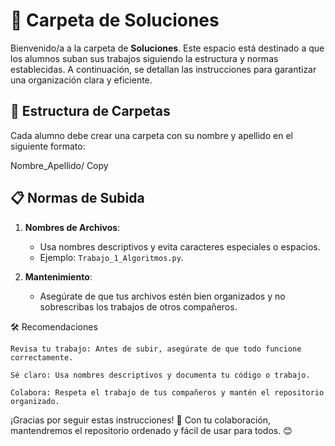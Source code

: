 # 📂 Carpeta de Soluciones

Bienvenido/a a la carpeta de **Soluciones**. Este espacio está destinado a que los alumnos suban sus trabajos siguiendo la estructura y normas establecidas. A continuación, se detallan las instrucciones para garantizar una organización clara y eficiente.

## 📌 Estructura de Carpetas

Cada alumno debe crear una carpeta con su nombre y apellido en el siguiente formato:

Nombre_Apellido/
Copy

## 📋 Normas de Subida

1. **Nombres de Archivos**: 
   - Usa nombres descriptivos y evita caracteres especiales o espacios.
   - Ejemplo: `Trabajo_1_Algoritmos.py`.

4. **Mantenimiento**:
   - Asegúrate de que tus archivos estén bien organizados y no sobrescribas los trabajos de otros compañeros.


🛠️ Recomendaciones

    Revisa tu trabajo: Antes de subir, asegúrate de que todo funcione correctamente.

    Sé claro: Usa nombres descriptivos y documenta tu código o trabajo.

    Colabora: Respeta el trabajo de tus compañeros y mantén el repositorio organizado.

¡Gracias por seguir estas instrucciones! 🎉
Con tu colaboración, mantendremos el repositorio ordenado y fácil de usar para todos. 😊